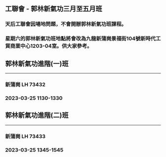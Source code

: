 ## 工聯會 - 郭林新氣功三月至五月班 

### 天后工聯會因場地問題，不會開辦郭林新氣功班課程。

### 星期六的郭林新氣功班地點將會改為九龍新蒲崗景福街104號新時代工貿商業中心1203-04室。供大家參考。


## 郭林新氣功進階(一)班
---------------------
### 新蒲崗 LH 73432
### 2023-03-25 1130-1330

## 郭林新氣功進階(二)班
---------------------
### 新蒲崗 LH 73433
### 2023-03-25 1345-1545






